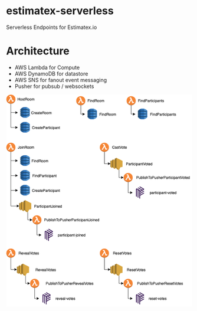 # estimatex-serverless
Serverless Endpoints for Estimatex.io

# Architecture

- AWS Lambda for Compute
- AWS DynamoDB for datastore
- AWS SNS for fanout event messaging
- Pusher for pubsub / websockets

![Architecture](https://raw.githubusercontent.com/jponc/estimatex-serverless/master/assets/estimatex-sls.png)
